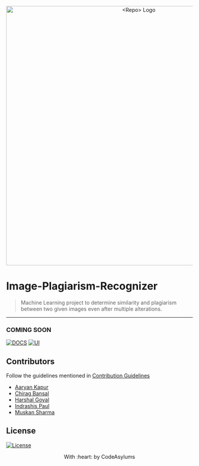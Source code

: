 
<p align="center">
<a href="https://community.codeasylums.com">
<img src="https://i.ibb.co/6wyhHNc/Code-Asylums-Community-1.png" width="700px" alt="<Repo> Logo"/>
</a>
</p>

# Image-Plagiarism-Recognizer
 


>  Machine Learning project to determine similarity and plagiarism between two given images even after multiple alterations. 

---
### COMING SOON
[![DOCS](https://img.shields.io/badge/Documentation-see%20docs-green?style=flat-square&logo=appveyor)](Documentation.md) 
  [![UI ](https://img.shields.io/badge/User%20Interface-Link%20to%20UI-orange?style=flat-square&logo=appveyor)](INSERT_UI_LINK_HERE)


## Contributors
Follow the guidelines mentioned in [Contribution Guidelines](https://github.com/CodeAsylums-Community/template/blob/main/CONTRIBUTIONS.md)
- <a href="https://github.com/aaryan-kapur"> Aaryan Kapur</a>
- <a href="https://github.com/ChiragB254">Chirag Bansal</a>
- <a href="https://github.com/HarshalGoyal">Harshal Goyal</a>
- <a href="https://github.com/IndraP24 ">Indrashis Paul</a>
- <a href="https://github.com/Muskan346">Muskan Sharma</a>

## License
[![License](http://img.shields.io/:license-mit-blue.svg?style=flat-square)](http://badges.mit-license.org)

<p align="center">
	With :heart: by CodeAsylums
</p>
